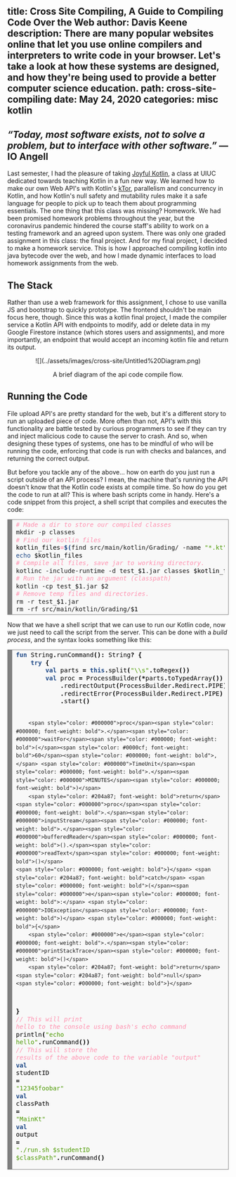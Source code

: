 title: Cross Site Compiling, A Guide to Compiling Code Over the Web
author: Davis Keene
description: There are many popular websites online that let you use online compilers and interpreters to write code in your browser. Let's take a look at how these systems are designed, and how they're being used to provide a better computer science education.
path: cross-site-compiling
date: May 24, 2020
categories: misc kotlin
---
## <i>“Today, most software exists, not to solve a problem, but to interface with other software.”</i> — IO Angell
Last semester, I had the pleasure of taking [Joyful Kotlin](https://kotlin.cs.illinois.edu), a class at UIUC dedicated towards teaching Kotlin in a
fun new way. We learned how to make our own Web API's with Kotlin's [kTor](https://ktor.io/), parallelism and concurrency in Kotlin, and how Kotlin's null safety and
mutability rules make it a safe language for people to pick up to teach them about programming essentials. The one thing that this class was missing? Homework.
We had been promised homework problems throughout the year, but the coronavirus pandemic hindered the course staff's ability to work on a testing framework and an agreed upon system.
There was only one graded assignment in this class: the final project. And for my final project, I decided to make a homework service. This is how I approached compiling kotlin into java bytecode
over the web, and how I made dynamic interfaces to load homework assignments from the web.

## The Stack
Rather than use a web framework for this assignment, I chose to use vanilla JS and bootstrap to quickly prototype. The frontend shouldn't be main focus here, though. Since this was a
kotlin final project, I made the compiler service a Kotlin API with endpoints to modify, add or delete data in my Google Firestore instance (which stores users and assignments), and more importantly,
an endpoint that would accept an incoming kotlin file and return its output.
<center>
![](../assets/images/cross-site/Untitled%20Diagram.png)

A brief diagram of the api code compile flow.
</center>

## Running the Code
File upload API's are pretty standard for the web, but it's a different story to run an uploaded piece of code. More often than not, API's with this functionality are
battle tested by curious programmers to see if they can try and inject malicious code to cause the server to crash. And so, when designing these types of systems, one has to be mindful of who
will be running the code, enforcing that code is run with checks and balances, and returning the correct output.

But before you tackle any of the above... how on earth do you just run a script outside of an API process? I mean, the machine that's running the API doesn't know that the Kotlin code
exists at compile time. So how do you get the code to run at all? This is where bash scripts come in handy. Here's a code snippet from this project, a shell script that compiles and executes the code:
<div style="background: #f8f8f8; overflow:auto;width:auto;border:solid gray;border-width:.1em .1em .1em .8em;padding:.2em .6em;"><pre style="margin: 0; line-height: 125%"><span style="color: #ff91af; font-style: italic"># Made a dir to store our compiled classes</span>
mkdir -p classes
<span style="color: #ff91af; font-style: italic"># Find our kotlin files</span>
<span style="color: #000000">kotlin_files</span><span style="color: #ff91af; font-weight: bold">=</span><span style="color: #204a87; font-weight: bold">$(</span>find src/main/kotlin/Grading/ -name <span style="color: #4e9a06">&quot;*.kt&quot;</span><span style="color: #204a87; font-weight: bold">)</span>
<span style="color: #204a87">echo</span> <span style="color: #000000">$kotlin_files</span>
<span style="color: #ff91af; font-style: italic"># Compile all files, save jar to working directory.</span>
kotlinc -include-runtime -d test_<span style="color: #000000">$1</span>.jar classes <span style="color: #000000">$kotlin_files</span>
<span style="color: #ff91af; font-style: italic"># Run the jar with an argument (classpath)</span>
kotlin -cp test_<span style="color: #000000">$1</span>.jar <span style="color: #000000">$2</span>
<span style="color: rgb(255,145,175); font-style: italic"># Remove temp files and directories.</span>
rm -r test_<span style="color: #000000">$1</span>.jar
rm -rf src/main/kotlin/Grading/<span style="color: #000000">$1</span>
</pre></div>

Now that we have a shell script that we can use to run our Kotlin code, now we just need to call the script from the server. This can be done with a
*build process*, and the syntax looks something like this:
<div style="background: #f8f8f8; overflow:auto;width:auto;border:solid gray;border-width:.1em .1em .1em .8em;padding:.2em .6em;"><pre style="margin: 0; line-height: 125%"><span style="color: #204a87; font-weight: bold">fun</span> <span style="color: #000000">String</span><span style="color: #000000; font-weight: bold">.</span><span style="color: #000000">runCommand</span><span style="color: #000000; font-weight: bold">():</span> <span style="color: #000000">String</span><span style="color: #000000; font-weight: bold">?</span> <span style="color: #000000; font-weight: bold">{</span>
    <span style="color: #204a87; font-weight: bold">try</span> <span style="color: #000000; font-weight: bold">{</span>
        <span style="color: #204a87; font-weight: bold">val</span> <span style="color: #000000">parts</span> <span style="color: #000000; font-weight: bold">=</span> <span style="color: #204a87; font-weight: bold">this</span><span style="color: #000000; font-weight: bold">.</span><span style="color: #000000">split</span><span style="color: #000000; font-weight: bold">(</span><span style="color: #4e9a06">&quot;\\s&quot;</span><span style="color: #000000; font-weight: bold">.</span><span style="color: #000000">toRegex</span><span style="color: #000000; font-weight: bold">())</span>
        <span style="color: #204a87; font-weight: bold">val</span> <span style="color: #000000">proc</span> <span style="color: #000000; font-weight: bold">=</span> <span style="color: #000000">ProcessBuilder</span><span style="color: #000000; font-weight: bold">(*</span><span style="color: #000000">parts</span><span style="color: #000000; font-weight: bold">.</span><span style="color: #000000">toTypedArray</span><span style="color: #000000; font-weight: bold">())</span>
            <span style="color: #000000; font-weight: bold">.</span><span style="color: #000000">redirectOutput</span><span style="color: #000000; font-weight: bold">(</span><span style="color: #000000">ProcessBuilder</span><span style="color: #000000; font-weight: bold">.</span><span style="color: #000000">Redirect</span><span style="color: #000000; font-weight: bold">.</span><span style="color: #000000">PIPE</span><span style="color: #000000; font-weight: bold">)</span>
            <span style="color: #000000; font-weight: bold">.</span><span style="color: #000000">redirectError</span><span style="color: #000000; font-weight: bold">(</span><span style="color: #000000">ProcessBuilder</span><span style="color: #000000; font-weight: bold">.</span><span style="color: #000000">Redirect</span><span style="color: #000000; font-weight: bold">.</span><span style="color: #000000">PIPE</span><span style="color: #000000; font-weight: bold">)</span>
            <span style="color: #000000; font-weight: bold">.</span><span style="color: #000000">start</span><span style="color: #000000; font-weight: bold">()</span>

        <span style="color: #000000">proc</span><span style="color: #000000; font-weight: bold">.</span><span style="color: #000000">waitFor</span><span style="color: #000000; font-weight: bold">(</span><span style="color: #0000cf; font-weight: bold">60</span><span style="color: #000000; font-weight: bold">,</span> <span style="color: #000000">TimeUnit</span><span style="color: #000000; font-weight: bold">.</span><span style="color: #000000">MINUTES</span><span style="color: #000000; font-weight: bold">)</span>
        <span style="color: #204a87; font-weight: bold">return</span> <span style="color: #000000">proc</span><span style="color: #000000; font-weight: bold">.</span><span style="color: #000000">inputStream</span><span style="color: #000000; font-weight: bold">.</span><span style="color: #000000">bufferedReader</span><span style="color: #000000; font-weight: bold">().</span><span style="color: #000000">readText</span><span style="color: #000000; font-weight: bold">()</span>
    <span style="color: #000000; font-weight: bold">}</span> <span style="color: #204a87; font-weight: bold">catch</span> <span style="color: #000000; font-weight: bold">(</span><span style="color: #000000">e</span><span style="color: #000000; font-weight: bold">:</span> <span style="color: #000000">IOException</span><span style="color: #000000; font-weight: bold">)</span> <span style="color: #000000; font-weight: bold">{</span>
        <span style="color: #000000">e</span><span style="color: #000000; font-weight: bold">.</span><span style="color: #000000">printStackTrace</span><span style="color: #000000; font-weight: bold">()</span>
        <span style="color: #204a87; font-weight: bold">return</span> <span style="color: #204a87; font-weight: bold">null</span>
    <span style="color: #000000; font-weight: bold">}</span>
<span style="color: #000000; font-weight: bold">}</span>
<span style="color: #ff91af; font-style: italic">// This will print hello to the console using bash&#39;s echo command</span>
<span style="color: #000000">println</span><span style="color: #000000; font-weight: bold">(</span><span style="color: #4e9a06">&quot;echo hello&quot;</span><span style="color: #000000; font-weight: bold">.</span><span style="color: #000000">runCommand</span><span style="color: #000000; font-weight: bold">())</span>
<span style="color: #ff91af; font-style: italic">// This will store the results of the above code to the variable &quot;output&quot;</span>
<span style="color: #204a87; font-weight: bold">val</span> <span style="color: #000000">studentID</span> <span style="color: #000000; font-weight: bold">=</span> <span style="color: #4e9a06">&quot;12345foobar&quot;</span>
<span style="color: #204a87; font-weight: bold">val</span> <span style="color: #000000">classPath</span> <span style="color: #000000; font-weight: bold">=</span> <span style="color: #4e9a06">&quot;MainKt&quot;</span>
<span style="color: #204a87; font-weight: bold">val</span> <span style="color: #000000">output</span> <span style="color: #000000; font-weight: bold">=</span> <span style="color: #4e9a06">&quot;./run.sh $studentID $classPath&quot;</span><span style="color: #000000; font-weight: bold">.</span><span style="color: #000000">runCommand</span><span style="color: #000000; font-weight: bold">()</span>
</pre></div>